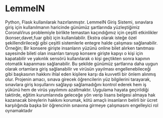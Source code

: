 # LemmeIN
Python, Flask kullanılarak hazırlanmıştır.
LemmeIN Giriş Sistemi, sınavlara giriş için kullanılmanın haricinde günümüz
şartlarında yüzleştiğimiz CoronaVirus problemiyle birlikte temastan kaçındığımız
için çeşitli etkinlikler (konser,davet,fuar gibi) için kullanılabilir. Ekstra olarak
isteğe özel şekillendirileceği gibi çeşitli sistemlerle entegre halde çalışması
sağlanabilir. Örneğin; Bir konsere girişte insanların yüzünü online bilet alırken
tanıtması sayesinde bileti olan insanları tanıyıp konsere girişte kapıyı o kişi için
kapatabilir ve yakınlık sensörü kullanılarak o kişi geçtikten sonra kapının otomatik
kapanması sağlanabilir. Bu şekilde günümüz şartlarına daha uygun olarak
ortamlara giriş sağlanabilir ve virüsün yayılması engellenebileceği gibi başkasının
hakkını ihlal eden kişilere karşı da kuvvetli bir önlem alınmış olur. Projenin amacı, sınava girecek öğrencilerin yüz bilgilerini tarayarak, sınavlara
giriş koşullarını sağlayıp sağlamadığını kontrol ederek hem iş yükünü hem de
virüs yayılımını azaltmaktır. Uygulama hayata geçirildiği taktirde, eğitim kurumlarında geleceğe yön verip lisans belgesi almaya hak kazanacak
bireylerin hakkını korumak, kötü amaçlı insanların belirli bir ücret karşılığında başka
bir öğrencinin sınavına girmeye çalışmasını engelleyici rol oynamaktadır
